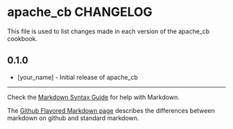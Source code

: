 apache_cb CHANGELOG
===================

This file is used to list changes made in each version of the apache_cb cookbook.

0.1.0
-----
- [your_name] - Initial release of apache_cb

- - -
Check the [Markdown Syntax Guide](http://daringfireball.net/projects/markdown/syntax) for help with Markdown.

The [Github Flavored Markdown page](http://github.github.com/github-flavored-markdown/) describes the differences between markdown on github and standard markdown.
